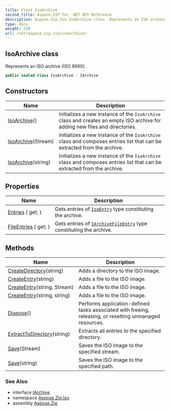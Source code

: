 ```yaml
---
title: Class IsoArchive
second_title: Aspose.ZIP for .NET API Reference
description: Aspose.Zip.Iso.IsoArchive class. Represents an ISO archive ISO 9660
type: docs
weight: 250
url: /net/aspose.zip.iso/isoarchive/
---
```

## IsoArchive class

Represents an ISO archive (ISO 9660).

```csharp
public sealed class IsoArchive : IArchive
```

## Constructors

| Name | Description |
| --- | --- |
| [IsoArchive](isoarchive/#constructor)() | Initializes a new instance of the `IsoArchive` class and creates an empty ISO archive for adding new files and directories. |
| [IsoArchive](isoarchive/#constructor_1)(Stream) | Initializes a new instance of the `IsoArchive` class and composes entries list that can be extracted from the archive. |
| [IsoArchive](isoarchive/#constructor_2)(string) | Initializes a new instance of the `IsoArchive` class and composes entries list that can be extracted from the archive. |

## Properties

| Name | Description |
| --- | --- |
| [Entries](../../aspose.zip.iso/isoarchive/entries/) { get; } | Gets entries of [`IsoEntry`](../isoentry/) type constituting the archive. |
| [FileEntries](../../aspose.zip.iso/isoarchive/fileentries/) { get; } | Gets entries of [`IArchiveFileEntry`](../../aspose.zip/iarchivefileentry/) type constituting the archive. |

## Methods

| Name | Description |
| --- | --- |
| [CreateDirectory](../../aspose.zip.iso/isoarchive/createdirectory/)(string) | Adds a directory to the ISO image. |
| [CreateEntry](../../aspose.zip.iso/isoarchive/createentry/#createentry)(string) | Adds a file to the ISO image. |
| [CreateEntry](../../aspose.zip.iso/isoarchive/createentry/#createentry_1)(string, Stream) | Adds a file to the ISO image. |
| [CreateEntry](../../aspose.zip.iso/isoarchive/createentry/#createentry_2)(string, string) | Adds a file to the ISO image. |
| [Dispose](../../aspose.zip.iso/isoarchive/dispose/)() | Performs application-defined tasks associated with freeing, releasing, or resetting unmanaged resources. |
| [ExtractToDirectory](../../aspose.zip.iso/isoarchive/extracttodirectory/)(string) | Extracts all entries to the specified directory. |
| [Save](../../aspose.zip.iso/isoarchive/save/#save)(Stream) | Saves the ISO image to the specified stream. |
| [Save](../../aspose.zip.iso/isoarchive/save/#save_1)(string) | Saves the ISO image to the specified path. |

### See Also

* interface [IArchive](../../aspose.zip/iarchive/)
* namespace [Aspose.Zip.Iso](../../aspose.zip.iso/)
* assembly [Aspose.Zip](../../)


